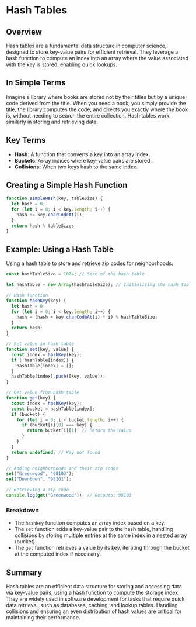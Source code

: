 # Hash Tables

## Overview

Hash tables are a fundamental data structure in computer science, designed to store key-value pairs for efficient retrieval. They leverage a hash function to compute an index into an array where the value associated with the key is stored, enabling quick lookups.

## In Simple Terms

Imagine a library where books are stored not by their titles but by a unique code derived from the title. When you need a book, you simply provide the title, the library computes the code, and directs you exactly where the book is, without needing to search the entire collection. Hash tables work similarly in storing and retrieving data.

## Key Terms

- **Hash**: A function that converts a key into an array index.
- **Buckets**: Array indices where key-value pairs are stored.
- **Collisions**: When two keys hash to the same index.

## Creating a Simple Hash Function

```js
function simpleHash(key, tableSize) {
  let hash = 0;
  for (let i = 0; i < key.length; i++) {
    hash += key.charCodeAt(i);
  }
  return hash % tableSize;
}
```

## Example: Using a Hash Table

Using a hash table to store and retrieve zip codes for neighborhoods:

```js
const hashTableSize = 1024; // Size of the hash table

let hashTable = new Array(hashTableSize); // Initializing the hash table

// Hash function
function hashKey(key) {
  let hash = 0;
  for (let i = 0; i < key.length; i++) {
    hash = (hash + key.charCodeAt(i) * i) % hashTableSize;
  }
  return hash;
}

// Set value in hash table
function set(key, value) {
  const index = hashKey(key);
  if (!hashTable[index]) {
    hashTable[index] = [];
  }
  hashTable[index].push([key, value]);
}

// Get value from hash table
function get(key) {
  const index = hashKey(key);
  const bucket = hashTable[index];
  if (bucket) {
    for (let i = 0; i < bucket.length; i++) {
      if (bucket[i][0] === key) {
        return bucket[i][1]; // Return the value
      }
    }
  }
  return undefined; // Key not found
}

// Adding neighborhoods and their zip codes
set("Greenwood", "98103");
set("Downtown", "98101");

// Retrieving a zip code
console.log(get("Greenwood")); // Outputs: 98103
```

### Breakdown

- The `hashKey` function computes an array index based on a key.
- The `set` function adds a key-value pair to the hash table, handling collisions by storing multiple entries at the same index in a nested array (bucket).
- The `get` function retrieves a value by its key, iterating through the bucket at the computed index if necessary.

## Summary

Hash tables are an efficient data structure for storing and accessing data via key-value pairs, using a hash function to compute the storage index. They are widely used in software development for tasks that require quick data retrieval, such as databases, caching, and lookup tables. Handling collisions and ensuring an even distribution of hash values are critical for maintaining their performance.
